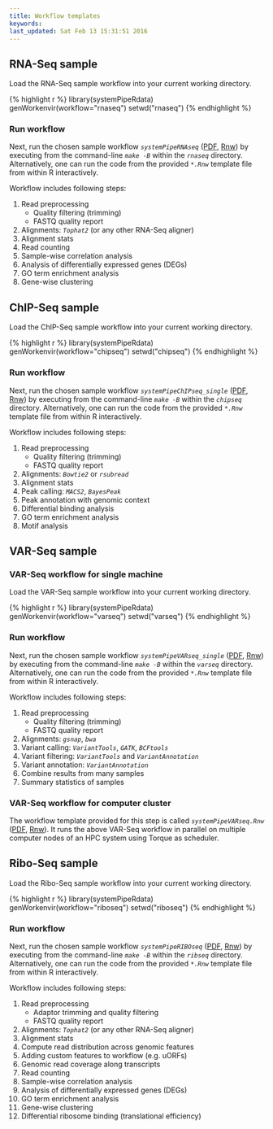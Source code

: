 ```yaml
---
title: Workflow templates
keywords: 
last_updated: Sat Feb 13 15:31:51 2016
---
```


## RNA-Seq sample

Load the RNA-Seq sample workflow into your current working directory.

{% highlight r %}
library(systemPipeRdata)
genWorkenvir(workflow="rnaseq")
setwd("rnaseq")
{% endhighlight %}

### Run workflow
Next, run the chosen sample workflow _`systemPipeRNAseq`_ ([PDF](https://github.com/tgirke/systemPipeRdata/blob/master/inst/extdata/workflows/rnaseq/systemPipeRNAseq.pdf?raw=true), [Rnw](https://github.com/tgirke/systemPipeRdata/blob/master/inst/extdata/workflows/rnaseq/systemPipeRNAseq_single.Rnw)) by executing from the command-line _`make -B`_ within the _`rnaseq`_ directory. Alternatively, one can run the code from the provided _`*.Rnw`_ template file from within R interactively. 

Workflow includes following steps:

1. Read preprocessing
    + Quality filtering (trimming)
    + FASTQ quality report
2. Alignments: _`Tophat2`_ (or any other RNA-Seq aligner)
3. Alignment stats 
4. Read counting 
5. Sample-wise correlation analysis
6. Analysis of differentially expressed genes (DEGs)
7. GO term enrichment analysis
8. Gene-wise clustering


## ChIP-Seq sample

Load the ChIP-Seq sample workflow into your current working directory.

{% highlight r %}
library(systemPipeRdata)
genWorkenvir(workflow="chipseq")
setwd("chipseq")
{% endhighlight %}

### Run workflow
Next, run the chosen sample workflow _`systemPipeChIPseq_single`_ ([PDF](https://github.com/tgirke/systemPipeRdata/blob/master/inst/extdata/workflows/chipseq/systemPipeChIPseq.pdf?raw=true), [Rnw](https://github.com/tgirke/systemPipeRdata/blob/master/inst/extdata/workflows/chipseq/systemPipeChIPseq_single.Rnw)) by executing from the command-line _`make -B`_ within the _`chipseq`_ directory. Alternatively, one can run the code from the provided _`*.Rnw`_ template file from within R interactively. 

Workflow includes following steps:

1. Read preprocessing
    + Quality filtering (trimming)
    + FASTQ quality report
2. Alignments: _`Bowtie2`_ or _`rsubread`_
3. Alignment stats 
4. Peak calling: _`MACS2`_, _`BayesPeak`_ 
5. Peak annotation with genomic context
6. Differential binding analysis
7. GO term enrichment analysis
8. Motif analysis


## VAR-Seq sample 

### VAR-Seq workflow for single machine

Load the VAR-Seq sample workflow into your current working directory.

{% highlight r %}
library(systemPipeRdata)
genWorkenvir(workflow="varseq")
setwd("varseq")
{% endhighlight %}

### Run workflow
Next, run the chosen sample workflow _`systemPipeVARseq_single`_ ([PDF](https://github.com/tgirke/systemPipeRdata/blob/master/inst/extdata/workflows/varseq/systemPipeVARseq_single.pdf?raw=true), [Rnw](https://github.com/tgirke/systemPipeRdata/blob/master/inst/extdata/workflows/varseq/systemPipeVARseq_single.Rnw)) by executing from the command-line _`make -B`_ within the _`varseq`_ directory. Alternatively, one can run the code from the provided _`*.Rnw`_ template file from within R interactively. 

Workflow includes following steps:

1. Read preprocessing
    + Quality filtering (trimming)
    + FASTQ quality report
2. Alignments: _`gsnap`_, _`bwa`_
3. Variant calling: _`VariantTools`_, _`GATK`_, _`BCFtools`_
4. Variant filtering: _`VariantTools`_ and _`VariantAnnotation`_
5. Variant annotation: _`VariantAnnotation`_
6. Combine results from many samples
7. Summary statistics of samples


### VAR-Seq workflow for computer cluster
The workflow template provided for this step is called _`systemPipeVARseq.Rnw`_ ([PDF](https://github.com/tgirke/systemPipeRdata/blob/master/inst/extdata/workflows/varseq/systemPipeVARseq.pdf?raw=true), [Rnw](https://github.com/tgirke/systemPipeRdata/blob/master/inst/extdata/workflows/varseq/systemPipeVARseq.Rnw)).
It runs the above VAR-Seq workflow in parallel on multiple computer nodes of an HPC system using Torque as scheduler. 


## Ribo-Seq sample

Load the Ribo-Seq sample workflow into your current working directory.

{% highlight r %}
library(systemPipeRdata)
genWorkenvir(workflow="riboseq")
setwd("riboseq")
{% endhighlight %}

### Run workflow
Next, run the chosen sample workflow _`systemPipeRIBOseq`_ ([PDF](https://github.com/tgirke/systemPipeRdata/blob/master/inst/extdata/workflows/riboseq/systemPipeRIBOseq.pdf?raw=true), [Rnw](https://github.com/tgirke/systemPipeRdata/blob/master/inst/extdata/workflows/ribseq/systemPipeRIBOseq_single.Rnw)) by executing from the command-line _`make -B`_ within the _`ribseq`_ directory. Alternatively, one can run the code from the provided _`*.Rnw`_ template file from within R interactively. 

Workflow includes following steps:

1. Read preprocessing
    + Adaptor trimming and quality filtering
    + FASTQ quality report
2. Alignments: _`Tophat2`_ (or any other RNA-Seq aligner)
3. Alignment stats
4. Compute read distribution across genomic features
5. Adding custom features to workflow (e.g. uORFs)
6. Genomic read coverage along transcripts
7. Read counting 
8. Sample-wise correlation analysis
9. Analysis of differentially expressed genes (DEGs)
10. GO term enrichment analysis
11. Gene-wise clustering
12. Differential ribosome binding (translational efficiency)



